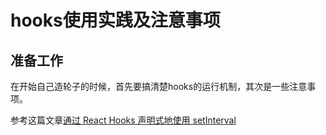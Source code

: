 # hooks使用实践及注意事项

## 准备工作

在开始自己造轮子的时候，首先要搞清楚hooks的运行机制，其次是一些注意事项。

参考这篇文章[通过 React Hooks 声明式地使用 setInterval](https://juejin.cn/post/6844903780111253512)